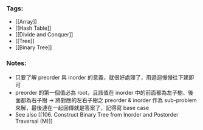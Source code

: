 ### Tags:
- [[Array]]
- [[Hash Table]]
- [[Divide and Conquer]]
- [[Tree]]
- [[Binary Tree]]
### Notes:
- 只要了解 preorder 與 inorder 的意義，就很好處理了，用遞迴慢慢往下建即可
- preorder 的第一個值必為 root，且該值在 inorder 中的前面都為左子樹、後面都為右子樹 -> 將對應的左右子樹之 preorder & inorder 作為 sub-problem 來解，最後連在一起回傳就是答案了，記得寫 base case
- See also [[106. Construct Binary Tree from Inorder and Postorder Traversal (M)]]
